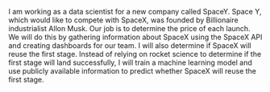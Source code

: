 I am working as a data scientist for a new company called SpaceY. Space Y, which would like to compete with SpaceX, was founded by Billionaire industrialist Allon Musk. 
Our job is to determine the price of each launch. We will do this by gathering information about SpaceX using the SpaceX API and creating dashboards for our team. 
I will also determine if SpaceX will reuse the first stage. Instead of relying on rocket science to determine if the first stage will land successfully, 
I will train a machine learning model and use publicly available information to predict whether SpaceX will reuse the first stage. 
